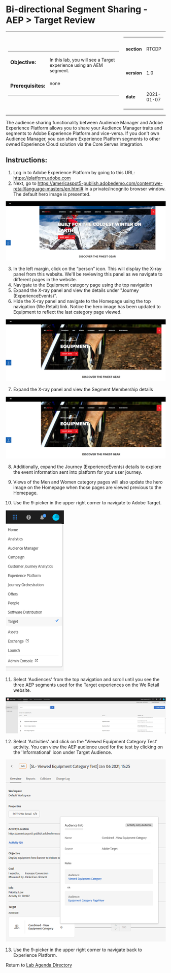 
Bi-directional Segment Sharing - AEP > Target Review
==========
<table style="border-collapse: collapse; border: none;" class="tab" cellspacing="0" cellpadding="0">

<tr style="border: none;">

<div align="left">
<td width="600" style="border: none;">
<table>
<tbody valign="top">
      <tr width="500">
            <td valign="top"><h3>Objective:</h3></td>
            <td valign="top"><br>In this lab, you will see a Target experience using an AEM segment.
            </td>
     </tr>
     <tr width="500">
           <td valign="top"><h3>Prerequisites:</h3></td>
           <td valign="top"><br>none</td>
     </tr>
</tbody>
</table>
</td>
</div>

<div align="right">
<td style="border: none;" valign="top">

<table>
<tbody valign="top">
      <tr>
            <td valign="middle" height="70"><b>section</b></td>
            <td valign="middle" height="70">RTCDP</td>
      </tr>
      <tr>
            <td valign="middle" height="70"><b>version</b></td>
            <td valign="middle" height="70">1.0</td>
      </tr>
      <tr>
            <td valign="middle" height="70"><b>date</b></td>
            <td valign="middle" height="70">2021-01-07</td>
      </tr>
</tbody>
</table>
</td>
</div>

</tr>
</table>

The audience sharing functionality between Audience Manager and Adobe Experience Platform allows you to share your Audience Manager traits and segments to Adobe Experience Platform and vice-versa. If you don't own Audience Manager, you can share Experience Platform segments to other owned Experience Cloud solution via the Core Serves integration.

Instructions:
-----------------

1.    Log in to Adobe Experience Platform by going to this URL: https://platform.adobe.com
2.    Next, go to https://americaspot5-publish.adobedemo.com/content/we-retail/language-masters/en.html# in a private/incognito browser window. The default hero image is presented.

<kbd><img src="./images/default_hero.png"  /></kbd>

3.    In the left margin, click on the “person” icon. This will display the X-ray panel from this website. We'll be reviewing this panel as we navigate to different pages in the website.
4.    Navigate to the Equipment category page using the top navigation
5.    Expand the X-ray panel and view the details under "Journey (ExperienceEvents)". 
6.    Hide the X-ray panel and navigate to the Homepage using the top navigation (We.Retail) link. Notice the hero image has been updated to Equipment to reflect the last category page viewed.

<kbd><img src="./images/equipment_hero.png"  /></kbd>

7.    Expand the X-ray panel and view the Segment Membership details

<kbd><img src="./images/equipment_hero.png"  /></kbd>

8.    Additionally, expand the Journey (ExperienceEvents) details to explore the event information sent into platform for your user journey.

9.    Views of the Men and Women category pages will also update the hero image on the Homepage when those pages are viewed previous to the Homepage.

10.   Use the 9-picker in the upper right corner to navigate to Adobe Target.

<kbd><img src="./images/9-picker-target.png"  /></kbd>

11.   Select 'Audiences' from the top navigation and scroll until you see the three AEP segments used for the Target experiences on the We Retail website.

<kbd><img src="./images/target_audiences.png"  /></kbd>

12.   Select 'Activities' and click on the 'Viewed Equipment Category Test' activity. You can view the AEP audience used for the test by clicking on the 'Informational' icon under Target Audience.

<kbd><img src="./images/target_activity_audience.png"  /></kbd>

13.   Use the 9-picker in the upper right corner to navigate back to Experience Platform.

Return to [Lab Agenda Directory](https://github.com/adobe/AEP-Hands-on-Labs/blob/master/labs/retail/README.md#lab-agenda)
